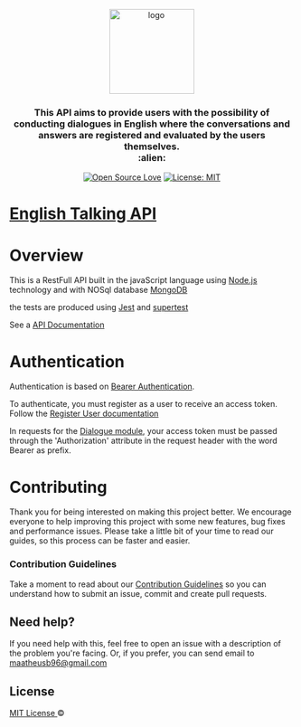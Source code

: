<p align="center">
  <img src="https://i.ibb.co/4s5X0kD/Whats-App-Image-2020-04-23-at-13-43-12.jpg" height="150" width="150" alt="logo" />
</p>

<h3 align="center">
  This API aims to provide users with the possibility of conducting dialogues in English where the conversations and answers are registered and evaluated by the users themselves. <br> :alien:
</h3>

<div align="center">

[![Open Source Love](https://badges.frapsoft.com/os/v1/open-source.svg?v=103)](https://github.com/ellerbrock/open-source-badges/)
[![License: MIT](https://img.shields.io/badge/License-MIT-green.svg)](https://opensource.org/licenses/MIT)

</div>

# [English Talking API](https://documenter.getpostman.com/view/8498314/Szf9V75Q?version=latest)

# Overview

This is a RestFull API built in the javaScript language using [Node.js](https://nodejs.org/en/download/) technology and with NOSql database 
[MongoDB](https://www.mongodb.com/)

the tests are produced using [Jest](https://jestjs.io/) and [supertest](https://github.com/visionmedia/supertest) 

See a [API Documentation](https://documenter.getpostman.com/view/8498314/Szf9V75Q?version=latest) 

# Authentication

Authentication is based on [Bearer Authentication](https://swagger.io/docs/specification/authentication/bearer-authentication/).

To authenticate, you must register as a user to receive an access token. Follow the [Register User documentation](https://documenter.getpostman.com/view/8498314/Szf9V75Q?version=latest#8cbbe716-28b4-410b-bab3-0cddff5671d6)

In requests for the [Dialogue module](https://documenter.getpostman.com/view/8498314/Szf9V75Q?version=latest#c640e92c-5ec8-4dfe-8185-30de2f6368ca), your access token must be passed through the 'Authorization' attribute in the request header with the word Bearer as prefix.

# Contributing

Thank you for being interested on making this project better. We encourage everyone to help improving this project with some new features, bug fixes and performance issues. Please take a little bit of your time to read our guides, so this process can be faster and easier.

### Contribution Guidelines

Take a moment to read about our [Contribution Guidelines](/.github/CONTRIBUTING.md) so you can understand how to submit an issue, commit and create pull requests.

## Need help?

If you need help with this, feel free to open an issue with a description of the problem you're facing. Or, if you prefer, you can send email to maatheusb96@gmail.com

## License

[MIT License ](https://github.com/barbosamaatheus/english-talking-api/blob/master/LICENSE) © 
